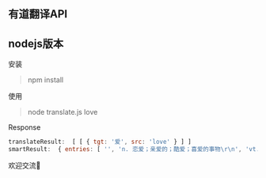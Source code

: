 ## 有道翻译API

nodejs版本
----
安装
> npm install

使用
> node translate.js love

Response
```javascript
translateResult:  [ [ { tgt: '爱', src: 'love' } ] ]
smartResult:  { entries: [ '', 'n. 恋爱；亲爱的；酷爱；喜爱的事物\r\n', 'vt. 喜欢；热爱；爱慕\r\n', 'vi. 爱\r\n' ], type: 1 }
```



欢迎交流👏